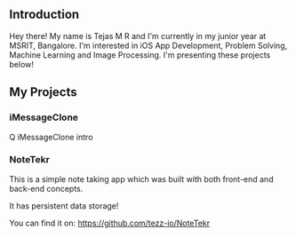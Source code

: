 ## Introduction
Hey there! My name is Tejas M R and I'm currently in my junior year at MSRIT, Bangalore. I'm interested in iOS App Development, Problem Solving, Machine Learning and Image Processing. I'm presenting these projects below!
## My Projects

### iMessageClone
Q iMessageClone intro

### NoteTekr
This is a simple note taking app which was built with both front-end and back-end concepts.

It has persistent data storage!

You can find it on: https://github.com/tezz-io/NoteTekr

<!--
**tezz-io/tezz-io** is a ✨ _special_ ✨ repository because its `README.md` (this file) appears on your GitHub profile.

Here are some ideas to get you started:

- 🔭 I’m currently working on ...
- 🌱 I’m currently learning ...
- 👯 I’m looking to collaborate on ...
- 🤔 I’m looking for help with ...
- 💬 Ask me about ...
- 📫 How to reach me: ...
- 😄 Pronouns: ...
- ⚡ Fun fact: ...
-->

